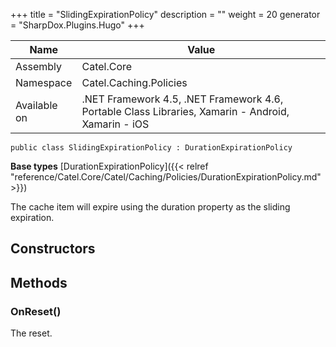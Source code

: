 

+++
title = "SlidingExpirationPolicy" 
description = ""
weight = 20
generator = "SharpDox.Plugins.Hugo"
+++

Name|Value
---|---
Assembly|Catel.Core
Namespace|Catel.Caching.Policies
Available on|.NET Framework 4.5, .NET Framework 4.6, Portable Class Libraries, Xamarin - Android, Xamarin - iOS

```
public class SlidingExpirationPolicy : DurationExpirationPolicy
```

**Base types**
[DurationExpirationPolicy]({{< relref "reference/Catel.Core/Catel/Caching/Policies/DurationExpirationPolicy.md" >}})

The cache item will expire using the duration property as the sliding expiration.

## Constructors

## Methods

### OnReset()

The reset.

